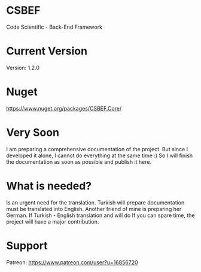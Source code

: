 # CSBEF
Code Scientific - Back-End Framework

# Current Version
Version: 1.2.0

# Nuget
https://www.nuget.org/packages/CSBEF.Core/

# Very Soon
I am preparing a comprehensive documentation of the project. But since I developed it alone, I cannot do everything at the same time :) So I will finish the documentation as soon as possible and publish it here.

# What is needed?
Is an urgent need for the translation. Turkish will prepare documentation must be translated into English. Another friend of mine is preparing her German. If Turkish - English translation and will do If you can spare time, the project will have a major contribution.

# Support
Patreon: https://www.patreon.com/user?u=16856720
